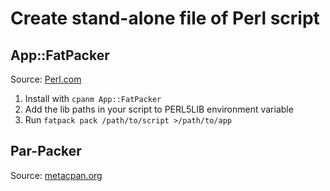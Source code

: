 # Create stand-alone file of Perl script

## App::FatPacker
Source: [Perl.com](https://www.perl.com/article/58/2014/1/5/The-easy-way-to-build-stand-alone-Perl-apps/)

1. Install with ```cpanm App::FatPacker```
2. Add the lib paths in your script to PERL5LIB environment variable
3. Run ```fatpack pack /path/to/script >/path/to/app```


## Par-Packer
Source: [metacpan.org](https://metacpan.org/pod/pp)
